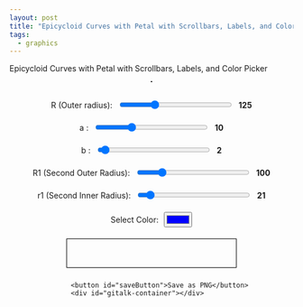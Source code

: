 ```yaml
---
layout: post
title: "Epicycloid Curves with Petal with Scrollbars, Labels, and Color Picker"
tags:
  - graphics
---
```


Epicycloid Curves with Petal with Scrollbars, Labels, and Color Picker

<style>
        .canvas-container {
            display: flex;
            flex-direction: column;
            align-items: center;
        }
        canvas {
            border: 1px solid black;
        }
        .controls {
            margin-top: 20px;
            display: flex;
            flex-direction: column;
            align-items: center;
        }
        .control-group {
            margin: 10px 0;
            display: flex;
            align-items: center;
        }
        .control-group label {
            margin-right: 10px;
        }
        .color-spectrum {
            margin: 10px 0;
            width: 300px;
        }
        input[type="range"] {
            width: 200px;
        }
        .value-label {
            margin-left: 10px;
            font-weight: bold;
        }
        #gitalk-container {
            width: 600px;
        }
</style>
<div class="canvas-container">
        <canvas id="canvas" width="800" height="800"></canvas>
    <div class="controls">
        <div class="control-group">
            <label for="R">R (Outer radius):</label>
            <input type="range" id="R" min="50" max="300" value="125">
            <span id="R-value" class="value-label">125</span>
        </div>
        <div class="control-group">
            <label for="a">a :</label>
            <input type="range" id="a" min="1" max="30" value="10">
            <span id="a-value" class="value-label">10</span>
        </div>
        <div class="control-group">
            <label for="b">b :</label>
            <input type="range" id="b" min="1" max="30" value="2">
            <span id="b-value" class="value-label">2</span>
        </div>
        <div class="control-group">
            <label for="R1">R1 (Second Outer Radius):</label>
            <input type="range" id="R1" min="50" max="300" value="100">
            <span id="R1-value" class="value-label">100</span>
        </div>
        <div class="control-group">
            <label for="r1">r1 (Second Inner Radius):</label>
            <input type="range" id="r1" min="10" max="150" value="21">
            <span id="r1-value" class="value-label">21</span>
        </div>
        <div class="control-group">
            <label for="color">Select Color:</label>
            <input type="color" id="color" value="#0000ff">
        </div>
        <canvas id="gradientCanvas" width="300" height="50" class="color-spectrum"></canvas>

        <button id="saveButton">Save as PNG</button>
        <div id="gitalk-container"></div>
</div>
<script>
        const canvas = document.getElementById('canvas');
        const ctx = canvas.getContext('2d');
        const gradientCanvas = document.getElementById('gradientCanvas');
        const gradientCtx = gradientCanvas.getContext('2d');

        let R = 125;
        let a = 10;
        let b = 2;
        let R1 = 101;
        let r1 = 21;
        let rotationAngle = 0;
        let selectedColor = '#0000ff';

        function drawEpicycloid() {
            const width = canvas.width;
            const height = canvas.height;
            const centerX = width / 2;
            const centerY = height / 2;

            ctx.clearRect(0, 0, width, height);
            ctx.save();
            ctx.translate(centerX, centerY);
            ctx.rotate(rotationAngle * Math.PI / 180);
            ctx.translate(-centerX, -centerY);

            const colors = generateGradientColors(selectedColor, 16);
            let colorIndex = 0;

            ctx.beginPath();
            for (let t = 0; t <= 2 * Math.PI * Math.max(b / Math.gcd(b, a), r1 / Math.gcd(R1, r1)); t += 0.01) {


                const x = centerX + (R1 + r1) * Math.cos(t) - r1 * Math.cos((R1 + r1) / r1 * t) + R * Math.cos(a/b*t)*Math.cos(t) ;
                const y = centerY + (R1 + r1) * Math.sin(t) - r1 * Math.sin((R1 + r1) / r1 * t) + R * Math.cos(a/b*t)*Math.sin(t) ;

                if (t / (2 * Math.PI) - Math.floor(t / (2 * Math.PI)) < 0.001) ctx.strokeStyle = colors[colorIndex % colors.length];

                if (t == 0) {
                    ctx.moveTo(x, y);
                } else {
                    ctx.lineTo(x, y);
                }

                colorIndex++;
            }
            ctx.stroke();

            ctx.restore();
            rotationAngle += 1;
        }

        Math.gcd = function(a, b) {
            return b ? Math.gcd(b, a % b) : Math.abs(a);
        };

        function generateGradientColors(baseColor, steps) {
            let base = hexToRgb(baseColor);
            let colors = [];
            for (let i = 0; i < steps; i++) {
                let ratio = i / (steps - 1);
                let color = {
                    r: Math.round(base.r * (1 - ratio)),
                    g: Math.round(base.g * (1 - ratio)),
                    b: Math.round(base.b * (1 - ratio))
                };
                colors.push(`rgb(${color.r}, ${color.g}, ${color.b})`);
            }
            return colors;
        }

        function hexToRgb(hex) {
            let bigint = parseInt(hex.slice(1), 16);
            let r = (bigint >> 16) & 255;
            let g = (bigint >> 8) & 255;
            let b = bigint & 255;
            return { r, g, b };
        }

        function drawColorGradient() {
            const colors = generateGradientColors(selectedColor, 32);
            const width = gradientCanvas.width;
            const height = gradientCanvas.height;
            gradientCtx.clearRect(0, 0, width, height);
            const grad = gradientCtx.createLinearGradient(0, 0, width, 0);
            colors.forEach((color, index) => {
                grad.addColorStop(index / (colors.length - 1), color);
            });
            gradientCtx.fillStyle = grad;
            gradientCtx.fillRect(0, 0, width, height);
        }

        document.getElementById('R').addEventListener('input', function() {
            R = parseInt(this.value);
            document.getElementById('R-value').innerText = this.value;
        });
        document.getElementById('a').addEventListener('input', function() {
            a = parseInt(this.value);
            document.getElementById('a-value').innerText = this.value;
        });
        document.getElementById('b').addEventListener('input', function() {
            b = parseInt(this.value);
            document.getElementById('b-value').innerText = this.value;
        });
        document.getElementById('R1').addEventListener('input', function() {
            R1 = parseInt(this.value);
            document.getElementById('R1-value').innerText = this.value;
        });
        document.getElementById('r1').addEventListener('input', function() {
            r1 = parseInt(this.value);
            document.getElementById('r1-value').innerText = this.value;
        });
        document.getElementById('color').addEventListener('input', function() {
            selectedColor = this.value;
            drawColorGradient();
        });

        setInterval(drawEpicycloid, 100);
        drawColorGradient();

        function saveCanvasAsImage(canvas) {
            const dataURL = canvas.toDataURL('image/png');
            const filename = `epicycloid_R_${R}_a_${a}_b_${b}_R1_${R1}_r1_${r1}.png`;
            const link = document.createElement('a');
            link.href = dataURL;
            link.download = filename;
            document.body.appendChild(link);
            link.click();
            document.body.removeChild(link);
        }

        document.getElementById('saveButton').addEventListener('click', function() {
            saveCanvasAsImage(canvas);
        });
</script>
